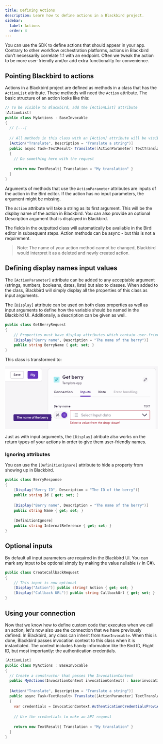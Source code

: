 ```yaml
---
title: Defining Actions
description: Learn how to define actions in a Blackbird project.
sidebar:
  label: Actions
  order: 4
---
```


You can use the SDK to define actions that should appear in your app. Contrary to other workflow orchestration platforms, actions in Blackbird don't necessarily correlate 1:1 with an endpoint. Often we tweak the action to be more user-friendly and/or add extra functionality for convenience.

## Pointing Blackbird to actions

Actions in a Blackbird project are defined as methods in a class that has the `ActionList` attribute. These methods will need the `Action` attribute. The basic structure of an action looks like this:

```cs
// To be visible to Blackbird, add the [ActionList] attribute
[ActionList]
public class MyActions : BaseInvocable
{
  // [...]

  // All methods in this class with an [Action] attribute will be visible as actions in Blackbird
  [Action("Translate", Description = "Translate a string")]
  public async Task<TextResult> Translate([ActionParameter] TextTranslationRequest request)
  {
    // Do something here with the request

    return new TextResult{ Translation = "My translation" }
  }
}
```

Arguments of methods that use the `ActionParameter` attributes are inputs of the action in the Bird editor. If the action has no input parameters, the argument might be missing.

The `Action` attribute will take a string as its first argument. This will be the display name of the action in Blackbird. You can also provide an optional Description argument that is displayed in Blackbird.

The fields in the outputted class will automatically be available in the Bird editor in subsequent steps. Action methods can be async - but this is not a requirement.

> Note: The name of your action method cannot be changed, Blackbird would interpret it as a deleted and newly created action.

## Defining display names input values

The `[ActionParameter]` attribute can be added to any acceptable argument (strings, numbers, booleans, dates, lists) but also to classes. When added to the class, Blackbird will simply display all the properties of this class as input arguments.

The `[Display]` attribute can be used on both class properties as well as input arguments to define how the variable should be named in the Blackbird UI. Additionally, a description can be given as well.

```cs
public class GetBerryRequest
{
    // Properties must have display attributes which contain user-friendly name of variable
    [Display("Berry name", Description = "The name of the berry")]
    public string BerryName { get; set; }
}
```

This class is transformed to:

![connection](../../../assets/docs/berry.png)

Just as with input arguments, the `[Display]` atribute also works on the return types of your actions in order to give them user-friendly names.

### Ignoring attributes

You can use the `[DefinitionIgnore]` attribute to hide a property from showing up in Blackbird.

```cs
public class BerryResponse
{
    [Display("Berry ID", Description = "The ID of the berry")]
    public string Id { get; set; }

    [Display("Berry name", Description = "The name of the berry")]
    public string Name { get; set; }

    [DefinitionIgnore]
    public string InternalReference { get; set; }
}
```

## Optional inputs

By default all input parameters are required in the Blackbird UI. You can mark any input to be optional simply by making the value nullable (`?` in C#).

```cs
public class CreateCallbackRequest
{
    // This input is now optional
    [Display("Action")] public string? Action { get; set; }
    [Display("Callback URL")] public string CallbackUrl { get; set; }
}
```

## Using your connection

Now that we know how to define custom code that executes when we call an action, let's now also use the connection that we have previously defined.
In Blackbird, any class can inherit from `BaseInvocable`. When this is done, Blackbird passes invocation context to this class when it is instantiated. The context includes handy information like the Bird ID, Flight ID, but most importantly: the authentication credentials.

```cs
[ActionList]
public class MyActions : BaseInvocable
{
  // Create a constructor that passes the InvocationContext
  public MyActions(InvocationContext invocationContext) : base(invocationContext) {}

  [Action("Translate", Description = "Translate a string")]
  public async Task<TextResult> Translate([ActionParameter] TextTranslationRequest request)
  {
    var credentials = InvocationContext.AuthenticationCredentialsProviders;

    // Use the crednetials to make an API request

    return new TextResult{ Translation = "My translation" }
  }
}
```
